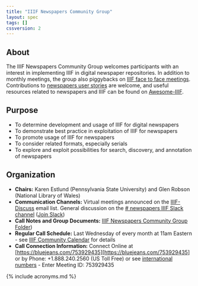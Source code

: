 ```yaml
---
title: "IIIF Newspapers Community Group"
layout: spec
tags: []
cssversion: 2
---
```


## About

The IIIF Newspapers Community Group welcomes participants with an interest in implementing IIIF in digital newspaper repositories. In addition to monthly meetings, the group also piggybacks on [IIIF face to face meetings][events]. Contributions to [newspapers user stories][user-stories] are welcome, and useful resources related to newspapers and IIIF can be found on [Awesome-IIIF][newspapers-awesome-iiif].

## Purpose

  * To determine development and usage of IIIF for digital newspapers
  * To demonstrate best practice in exploitation of IIIF for newspapers
  * To promote usage of IIIF for newspapers
  * To consider related formats, especially serials
  * To explore and exploit possibilities for search, discovery, and annotation of newspapers

## Organization

  * **Chairs:** Karen Estlund (Pennsylvania State University) and Glen Robson (National Library of Wales)
  * **Communication Channels:** Virtual meetings announced on the [IIIF-Discuss][iiif-discuss] email list. General discussion on the [# newspapers IIIF Slack channel][newspapers-slack] ([Join Slack][join-slack])
  * **Call Notes and Group Documents:** [IIIF Newspapers Community Group Folder][newspapers-folder])
  * **Regular Call Schedule:** Last Wednesday of every month at 11am Eastern - see [IIIF Community Calendar][calendar] for details
  * **Call Connection Information:** Connect Online at [https://bluejeans.com/753929435][https://bluejeans.com/753929435] or by Phone: +1.888.240.2560 (US Toll Free) or see [international numbers][international-bluejeans] - Enter Meeting ID: 753929435

[newspapers-awesome-iiif]: https://github.com/IIIF/awesome-iiif#newspapers "Newspapers on Awesome-IIIF"
[events]: /event "IIIF Events"
[iiif-discuss]: https://groups.google.com/forum/#!forum/iiif-discuss "IIIF-Discuss Forum"
[newspapers-folder]: https://goo.gl/jNFfVw "IIIF Newspapers Folder"
[user-stories]: https://github.com/IIIF/iiif-stories/issues?q=is%3Aopen+is%3Aissue+label%3Anewspapers "Newspapers User Stories"
[newspapers-slack]: https://iiif.slack.com/messages/newspapers/details/
[join-slack]: http://bit.ly/iiif-slack
[calendar]: http://iiif.io/community/groups/
[https://bluejeans.com/753929435]: https://bluejeans.com/753929435
[international-bluejeans]: https://bluejeans.com/numbers?ll=en

{% include acronyms.md %}
